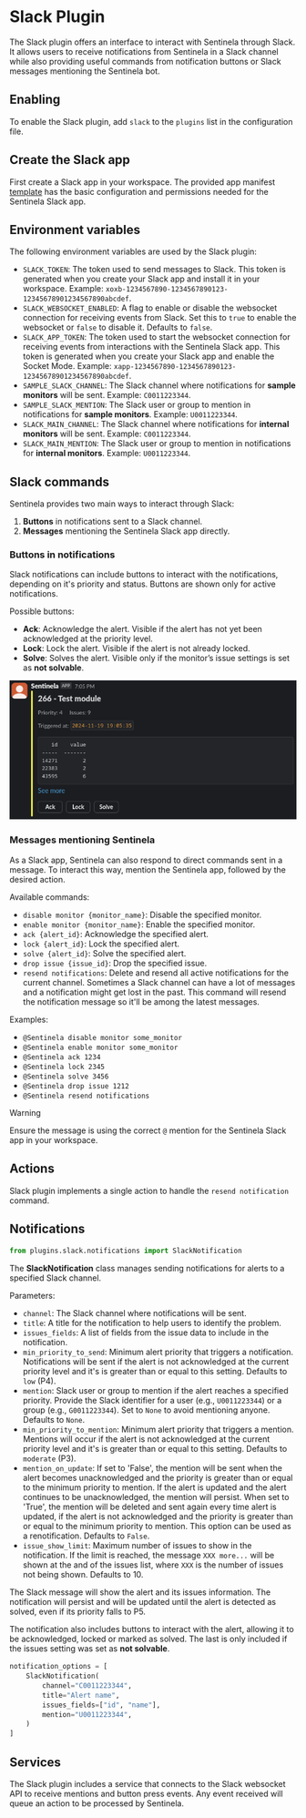 # Slack Plugin
The Slack plugin offers an interface to interact with Sentinela through Slack. It allows users to receive notifications from Sentinela in a Slack channel while also providing useful commands from notification buttons or Slack messages mentioning the Sentinela bot.

## Enabling
To enable the Slack plugin, add `slack` to the `plugins` list in the configuration file.

## Create the Slack app
First create a Slack app in your workspace. The provided app manifest [template](../resources/slack_app_manifest.yaml) has the basic configuration and permissions needed for the Sentinela Slack app.

## Environment variables
The following environment variables are used by the Slack plugin:
- `SLACK_TOKEN`: The token used to send messages to Slack. This token is generated when you create your Slack app and install it in your workspace. Example: `xoxb-1234567890-1234567890123-12345678901234567890abcdef`.
- `SLACK_WEBSOCKET_ENABLED`: A flag to enable or disable the websocket connection for receiving events from Slack. Set this to `true` to enable the websocket or `false` to disable it. Defaults to `false`.
- `SLACK_APP_TOKEN`: The token used to start the websocket connection for receiving events from interactions with the Sentinela Slack app. This token is generated when you create your Slack app and enable the Socket Mode. Example: `xapp-1234567890-1234567890123-12345678901234567890abcdef`.
- `SAMPLE_SLACK_CHANNEL`: The Slack channel where notifications for **sample monitors** will be sent. Example: `C0011223344`.
- `SAMPLE_SLACK_MENTION`: The Slack user or group to mention in notifications for **sample monitors**. Example: `U0011223344`.
- `SLACK_MAIN_CHANNEL`: The Slack channel where notifications for **internal monitors** will be sent. Example: `C0011223344`.
- `SLACK_MAIN_MENTION`: The Slack user or group to mention in notifications for **internal monitors**. Example: `U0011223344`.

## Slack commands
Sentinela provides two main ways to interact through Slack:
1. **Buttons** in notifications sent to a Slack channel.
2. **Messages** mentioning the Sentinela Slack app directly.

### Buttons in notifications
Slack notifications can include buttons to interact with the notifications, depending on it's priority and status. Buttons are shown only for active notifications.

Possible buttons:
- **Ack**: Acknowledge the alert. Visible if the alert has not yet been acknowledged at the priority level.
- **Lock**: Lock the alert. Visible if the alert is not already locked.
- **Solve**: Solves the alert. Visible only if the monitor’s issue settings is set as **not solvable**.

![Slack message with buttons](../images/slack_notification_message_with_buttons.png)

### Messages mentioning Sentinela
As a Slack app, Sentinela can also respond to direct commands sent in a message. To interact this way, mention the Sentinela app, followed by the desired action.

Available commands:
- `disable monitor {monitor_name}`: Disable the specified monitor.
- `enable monitor {monitor_name}`: Enable the specified monitor.
- `ack {alert_id}`: Acknowledge the specified alert.
- `lock {alert_id}`: Lock the specified alert.
- `solve {alert_id}`: Solve the specified alert.
- `drop issue {issue_id}`: Drop the specified issue.
- `resend notifications`: Delete and resend all active notifications for the current channel. Sometimes a Slack channel can have a lot of messages and a notification might get lost in the past. This command will resend the notification message so it'll be among the latest messages.

Examples:
- `@Sentinela disable monitor some_monitor`
- `@Sentinela enable monitor some_monitor`
- `@Sentinela ack 1234`
- `@Sentinela lock 2345`
- `@Sentinela solve 3456`
- `@Sentinela drop issue 1212`
- `@Sentinela resend notifications`

> [!WARNING]
> Ensure the message is using the correct `@` mention for the Sentinela Slack app in your workspace.

## Actions
Slack plugin implements a single action to handle the `resend notification` command.

## Notifications
```python
from plugins.slack.notifications import SlackNotification
```

The **SlackNotification** class manages sending notifications for alerts to a specified Slack channel.

Parameters:
- `channel`: The Slack channel where notifications will be sent.
- `title`: A title for the notification to help users to identify the problem.
- `issues_fields`: A list of fields from the issue data to include in the notification.
- `min_priority_to_send`: Minimum alert priority that triggers a notification. Notifications will be sent if the alert is not acknowledged at the current priority level and it's is greater than or equal to this setting. Defaults to `low` (P4).
- `mention`: Slack user or group to mention if the alert reaches a specified priority. Provide the Slack identifier for a user (e.g., `U0011223344`) or a group (e.g., `G0011223344`). Set to `None` to avoid mentioning anyone. Defaults to `None`.
- `min_priority_to_mention`: Minimum alert priority that triggers a mention. Mentions will occur if the alert is not acknowledged at the current priority level and it's is greater than or equal to this setting. Defaults to `moderate` (P3).
- `mention_on_update`: If set to 'False', the mention will be sent when the alert becomes unacknowledged and the priority is greater than or equal to the minimum priority to mention. If the alert is updated and the alert continues to be unacknowledged, the mention will persist. When set to 'True', the mention will be deleted and sent again every time alert is updated, if the alert is not acknowledged and the priority is greater than or equal to the minimum priority to mention. This option can be used as a renotification. Defaults to `False`.
- `issue_show_limit`: Maximum number of issues to show in the notification. If the limit is reached, the message `XXX more...` will be shown at the and of the issues list, where `XXX` is the number of issues not being shown. Defaults to 10.

The Slack message will show the alert and its issues information. The notification will persist and will be updated until the alert is detected as solved, even if its priority falls to P5.

The notification also includes buttons to interact with the alert, allowing it to be acknowledged, locked or marked as solved. The last is only included if the issues setting was set as **not solvable**.

```python
notification_options = [
    SlackNotification(
        channel="C0011223344",
        title="Alert name",
        issues_fields=["id", "name"],
        mention="U0011223344",
    )
]
```

## Services
The Slack plugin includes a service that connects to the Slack websocket API to receive mentions and button press events. Any event received will queue an action to be processed by Sentinela.

